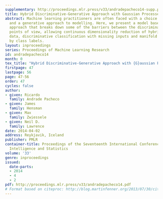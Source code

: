```yaml
---
supplementary: http://proceedings.mlr.press/v33/andradepacheco14-supp.pdf
title: Hybrid Discriminative-Generative Approach with Gaussian Processes
abstract: Machine learning practitioners are often faced with a choice between a discriminative
  and a generative approach to modelling. Here, we present a model based on a hybrid
  approach that breaks down some of the barriers between the discriminative and generative
  points of view, allowing continuous dimensionality reduction of hybrid discrete-continuous
  data, discriminative classification with missing inputs and manifold learning informed
  by class labels.
layout: inproceedings
series: Proceedings of Machine Learning Research
id: andradepacheco14
month: 0
tex_title: "Hybrid Discriminative-Generative Approach with {G}aussian Processes"
firstpage: 47
lastpage: 56
page: 47-56
order: 47
cycles: false
author:
- given: Ricardo
  family: Andrade Pacheco
- given: James
  family: Hensman
- given: Max
  family: Zwiessele
- given: Neil D.
  family: Lawrence
date: 2014-04-02
address: Reykjavik, Iceland
publisher: PMLR
container-title: Proceedings of the Seventeenth International Conference on Artificial
  Intelligence and Statistics
volume: '33'
genre: inproceedings
issued:
  date-parts:
  - 2014
  - 4
  - 2
pdf: http://proceedings.mlr.press/v33/andradepacheco14.pdf
# Format based on citeproc: http://blog.martinfenner.org/2013/07/30/citeproc-yaml-for-bibliographies/
---
```

